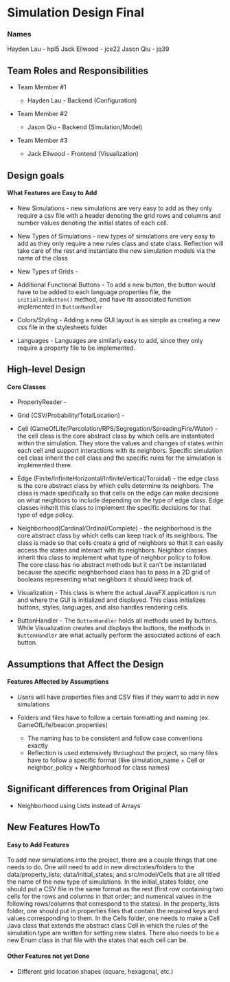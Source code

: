 # Simulation Design Final
### Names 
Hayden Lau - hpl5
Jack Ellwood - jce22
Jason Qiu - jq39

## Team Roles and Responsibilities

 * Team Member #1
 
    * Hayden Lau - Backend (Configuration)

 * Team Member #2
 
    * Jason Qiu - Backend (Simulation/Model)

 * Team Member #3

    * Jack Ellwood - Frontend (Visualization)

## Design goals

#### What Features are Easy to Add

 * New Simulations - new simulations are very easy to add as they only require a csv file with a header 
                    denoting the grid rows and columns and number values denoting the initial states of 
                    each cell.

 * New Types of Simulations - new types of simulations are very easy to add as they only require a 
                                new rules class and state class. Reflection will take care of the rest
                                and instantiate the new simulation models via the name of the class
 
 * New Types of Grids - 
 
 * Additional Functional Buttons - To add a new button, the button would have to be added to each language
                                    properties file, the `initializeButton()` method, and have its associated
                                    function implemented in `ButtonHandler`
 
 * Colors/Styling - Adding a new GUI layout is as simple as creating a new css file in the stylesheets
                    folder
 
 * Languages - Languages are similarly easy to add, since they only require a property file to be implemented.

## High-level Design

#### Core Classes

 * PropertyReader - 
 
 * Grid (CSV/Probability/TotalLocation) - 
  
 * Cell (GameOfLife/Percolation/RPS/Segregation/SpreadingFire/Wator) - the cell class is the core
 abstract class by which cells are instantiated within the simulation. They store the values and
 changes of states within each cell and support interactions with its neighbors. Specific simulation
 cell class inherit the cell class and the specific rules for the simulation is implemented there.
 
 * Edge (Finite/InfiniteHorizontal/InfiniteVertical/Toroidal) - the edge class is the core abstract 
 class by which cells determine its neighbors. The class is made specifically so that cells on the edge
 can make decisions on what neighbors to include depending on the type of edge class. Edge classes inherit
 this class to implement the specific decisions for that type of edge policy.
 
 * Neighborhood(Cardinal/Ordinal/Complete) - the neighborhood is the core abstract class by which cells 
 can keep track of its neighbors. The class is made so that cells create a grid of neighbors so that
 it can easily access the states and interact with its neighbors. Neighbor classes inherit this class
 to implement what type of neighbor policy to follow. The core class has no abstract methods but it
 can't be instantiated because the specific neighborhood class has to pass in a 2D grid of booleans
 representing what neighbors it should keep track of. 
 
 * Visualization - This class is where the actual JavaFX application is run and where the GUI is initialized 
 and displayed.  This class initializes buttons, styles, languages, and also handles rendering cells.
 
 * ButtonHandler - The `ButtonHandler` holds all methods used by buttons.  While Visualization creates 
 and displays the buttons, the methods in `ButtonHandler` are what actually perform the associated actions 
 of each button.
 
## Assumptions that Affect the Design

#### Features Affected by Assumptions

 * Users will have properties files and CSV files if they want to add in new simulations

 * Folders and files have to follow a certain formatting and naming (ex. GameOfLife/beacon.properties)
    * The naming has to be consistent and follow case conventions exactly
    * Reflection is used extensively throughout the project, so many files have to follow a specific
    format (like simulation_name + Cell or neighbor_policy + Neighborhood for class names)
  
## Significant differences from Original Plan

 * Neighborhood using Lists instead of Arrays

## New Features HowTo

#### Easy to Add Features

To add new simulations into the project, there are a couple things that one needs to do. One will 
need to add in new directories/folders to the data/property_lists; data/initial_states; and 
src/model/Cells that are all titled the name of the new type of simulations. In the 
initial_states folder, one should put a CSV file in the same format as the rest (first row 
containing two cells for the rows and columns in that order; and numerical values in the 
following rows/columns that correspond to the states). In the property_lists folder, one should 
put in properties files that contain the required keys and values corresponding to them. In the
 Cells folder, one needs to make a Cell Java class that extends the abstract class Cell in which 
 the rules of the simulation type are written for setting new states. There also needs to be a new 
 Enum class in that file with the states that each cell can be.

#### Other Features not yet Done

 * Different grid location shapes (square, hexagonal, etc.)